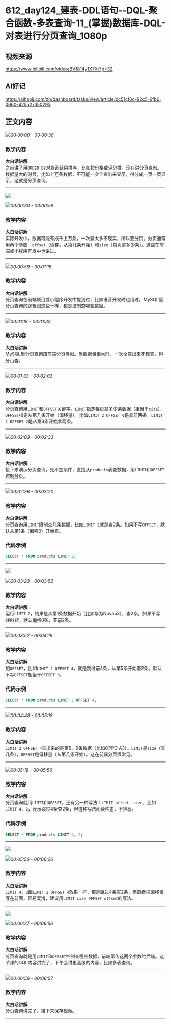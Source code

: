 # 612_day124\_建表-DDL语句--DQL-聚合函数-多表查询-11\_(掌握)数据库-DQL-对表进行分页查询\_1080p

## 视频来源

https://www.bilibili.com/video/BV1814y1X7Xr?p=32

## AI好记

https://aihaoji.com/zh/dashboard/tasks/view/article/dc51cf0c-92c5-6fb6-0660-425a27d50293

## 正文内容

![](https://pic.aihaoji.com/user_cf07d812-ef26-8550-a50d-768cff660798/img/20250626/dc51cf0c-92c5-6fb6-0660-425a27d50293/d25bb3e0-fcbd-413e-8095-7e42c933be46.webp)*00:00:00 - 00:00:30*

### 教学内容

**大白话讲解**：\
之前讲了用`ORDER BY`对查询结果排序，比如按价格或评分排。现在讲分页查询。数据量大的时候，比如上万条数据，不可能一次全查出来显示，得分成一页一页显示，这就是分页查询。

---

![](https://pic.aihaoji.com/user_cf07d812-ef26-8550-a50d-768cff660798/img/20250626/dc51cf0c-92c5-6fb6-0660-425a27d50293/60cd4b46-98d6-4e04-b859-3f97114e2580.webp)

![](https://pic.aihaoji.com/user_cf07d812-ef26-8550-a50d-768cff660798/img/20250626/dc51cf0c-92c5-6fb6-0660-425a27d50293/99359988-6396-47c0-8b8c-425f607dac51.webp)*00:00:30 - 00:00:59*

### 教学内容

**大白话讲解**：\
实际开发中，数据可能有成千上万条，一次查太多不现实，所以要分页。分页通常用两个参数：`offset`（偏移，从第几条开始）和`size`（每页拿多少条）。这些在前端或小程序开发中也讲过。

---

![](https://pic.aihaoji.com/user_cf07d812-ef26-8550-a50d-768cff660798/img/20250626/dc51cf0c-92c5-6fb6-0660-425a27d50293/7718b82f-8116-48be-9d3c-e32383ccaba5.webp)*00:00:59 - 00:01:18*

### 教学内容

**大白话讲解**：\
分页查询在前端项目或小程序开发中提到过，比如语音开发时也用过。MySQL里分页查询的逻辑跟这些一样，都是控制查哪些数据。

---

![](https://pic.aihaoji.com/user_cf07d812-ef26-8550-a50d-768cff660798/img/20250626/dc51cf0c-92c5-6fb6-0660-425a27d50293/102c266a-1245-466e-92ef-5b783376dcab.webp)*00:01:18 - 00:01:33*

### 教学内容

**大白话讲解**：\
MySQL里分页查询跟前端分页类似。当数据量很大时，一次全查出来不现实，得分页查。

---

![](https://pic.aihaoji.com/user_cf07d812-ef26-8550-a50d-768cff660798/img/20250626/dc51cf0c-92c5-6fb6-0660-425a27d50293/a0b1da3a-251d-4d40-bbd8-2e37ad62cc09.webp)*00:01:33 - 00:02:03*

### 教学内容

**大白话讲解**：\
分页查询用`LIMIT`和`OFFSET`关键字。`LIMIT`指定每页拿多少条数据（相当于`size`），`OFFSET`指定从第几条开始（偏移量）。比如`LIMIT 2 OFFSET 0`是拿前两条，`LIMIT 2 OFFSET 2`是从第3条开始拿两条。

---

![](https://pic.aihaoji.com/user_cf07d812-ef26-8550-a50d-768cff660798/img/20250626/dc51cf0c-92c5-6fb6-0660-425a27d50293/fd15b50a-b045-4a5b-ab1f-404bac270d16.webp)*00:02:03 - 00:02:33*

### 教学内容

**大白话讲解**：\
接下来演示分页查询，先不加条件，直接从`products`表查数据，用`LIMIT`和`OFFSET`控制分页。

---

![](https://pic.aihaoji.com/user_cf07d812-ef26-8550-a50d-768cff660798/img/20250626/dc51cf0c-92c5-6fb6-0660-425a27d50293/d823ceba-5611-468e-87e1-5e58b5f4c8ce.webp)*00:02:36 - 00:03:20*

### 教学内容

**大白话讲解**：\
分页查询用`LIMIT`限制查几条数据，比如`LIMIT 2`就是查2条。如果不写`OFFSET`，默认从第1条（偏移0）开始查。

### 代码示例

```sql
SELECT * FROM products LIMIT 2;
```

---

![](https://pic.aihaoji.com/user_cf07d812-ef26-8550-a50d-768cff660798/img/20250626/dc51cf0c-92c5-6fb6-0660-425a27d50293/26ca22c9-b138-4549-b6fc-df4eb84af499.webp)

![](https://pic.aihaoji.com/user_cf07d812-ef26-8550-a50d-768cff660798/img/20250626/dc51cf0c-92c5-6fb6-0660-425a27d50293/eca8274d-72f5-4ea7-b8f0-4c62066cfabc.webp)*00:03:23 - 00:03:52*

### 教学内容

**大白话讲解**：\
运行`LIMIT 2`，结果是从第1条数据开始（比如华为Nova53），查2条。如果不写`OFFSET`，默认偏移0条，查前2条。

---

![](https://pic.aihaoji.com/user_cf07d812-ef26-8550-a50d-768cff660798/img/20250626/dc51cf0c-92c5-6fb6-0660-425a27d50293/f2f7eb6f-1bdf-4928-a0da-abac0bdeb443.webp)*00:03:52 - 00:04:19*

### 教学内容

**大白话讲解**：\
加`OFFSET`，比如`LIMIT 2 OFFSET 4`，就是跳过前4条，从第5条开始查2条。默认不写`OFFSET`相当于`OFFSET 0`。

### 代码示例

```sql
SELECT * FROM products LIMIT 2 OFFSET 4;
```

---

![](https://pic.aihaoji.com/user_cf07d812-ef26-8550-a50d-768cff660798/img/20250626/dc51cf0c-92c5-6fb6-0660-425a27d50293/8e199d16-aafb-412e-b125-61c7748a6bc3.webp)*00:04:48 - 00:05:18*

### 教学内容

**大白话讲解**：\
`LIMIT 2 OFFSET 4`查出来的是第5、6条数据（比如OPPO A3）。`LIMIT`是`size`（查几条），`OFFSET`是偏移量（从第几条开始）。这在前端分页很常见。

---

![](https://pic.aihaoji.com/user_cf07d812-ef26-8550-a50d-768cff660798/img/20250626/dc51cf0c-92c5-6fb6-0660-425a27d50293/66c3708d-cb0d-4745-b913-740ebfa06cd1.webp)*00:05:18 - 00:05:56*

### 教学内容

**大白话讲解**：\
分页查询就用`LIMIT`和`OFFSET`。还有另一种写法：`LIMIT offset, size`，比如`LIMIT 4, 2`，表示跳过4条查2条，但这种写法阅读性差，不推荐。

### 代码示例

```sql
SELECT * FROM products LIMIT 4, 2;
```

---

![](https://pic.aihaoji.com/user_cf07d812-ef26-8550-a50d-768cff660798/img/20250626/dc51cf0c-92c5-6fb6-0660-425a27d50293/2d261bf0-a772-4095-98ac-fff0e74d1cbd.webp)

![](https://pic.aihaoji.com/user_cf07d812-ef26-8550-a50d-768cff660798/img/20250626/dc51cf0c-92c5-6fb6-0660-425a27d50293/a1db7ba3-0e90-4559-8752-da0f80316a6b.webp)*00:05:56 - 00:06:26*

### 教学内容

**大白话讲解**：\
`LIMIT 4, 2`跟`LIMIT 2 OFFSET 4`效果一样，都是跳过4条查2条，但前者把偏移量写在前面，容易混淆，建议用`LIMIT size OFFSET offset`的写法。

---

![](https://pic.aihaoji.com/user_cf07d812-ef26-8550-a50d-768cff660798/img/20250626/dc51cf0c-92c5-6fb6-0660-425a27d50293/27b8a393-e33a-4416-9650-95406cd5e6fa.webp)

![](https://pic.aihaoji.com/user_cf07d812-ef26-8550-a50d-768cff660798/img/20250626/dc51cf0c-92c5-6fb6-0660-425a27d50293/c0a56592-a3b2-402a-b2d5-b6d0df66f936.webp)*00:06:27 - 00:06:56*

### 教学内容

**大白话讲解**：\
分页查询就是用`LIMIT`和`OFFSET`控制查哪些数据，前端常传这两个参数给后端。这节课的DQL内容讲完了，下午会讲更高级的内容，比如多表查询。

---

![](https://pic.aihaoji.com/user_cf07d812-ef26-8550-a50d-768cff660798/img/20250626/dc51cf0c-92c5-6fb6-0660-425a27d50293/ff3751d9-d88f-45d7-9b08-aa186630a475.webp)*00:06:56 - 00:06:57*

### 教学内容

**大白话讲解**：\
分页查询讲完了，接下来保存视频。

---